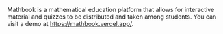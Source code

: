 Mathbook is a mathematical education platform that allows for interactive material and quizzes to be distributed and taken among students. You can visit a demo at https://mathbook.vercel.app/.
